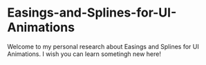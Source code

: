 # Easings-and-Splines-for-UI-Animations
Welcome to my personal research about Easings and Splines for UI Animations. I wish you can learn sometingh new here!

